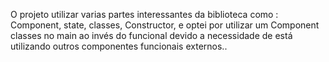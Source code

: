 O projeto utilizar varias partes interessantes da biblioteca como : Component, state, classes, Constructor, e optei por utilizar um Component classes no main ao invés do funcional devido a necessidade de está utilizando outros componentes funcionais externos..
